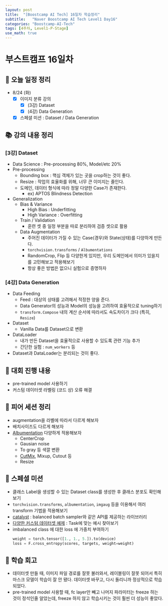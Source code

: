 ```yaml
---
layout: post
title:  "[Boostcamp AI Tech] 16일차 학습정리"
subtitle:   "Naver Boostcamp AI Tech Level1 Day16"
categories: "Boostcamp-AI-Tech"
tags: [4주차, Level1-P-Stage]
use_math: true
---
```


# 부스트캠프 16일차

## 📝 오늘 일정 정리

* 8/24 (화)
  - [x] 이미지 분류 강의
    - [x] (3강) Dataset
    - [x] (4강) Data Generation
  - [x] 스페셜 미션 : Dataset / Data Generation

## 📚 강의 내용 정리

### [3강] Dataset

* Data Science : Pre-processing 80%, Model/etc 20%
* Pre-processing
  * Bounding box : 핵심 객체가 있는 곳을 crop하는 것이 좋다.
  * Resize : 작업의 효율화를 위해, 너무 큰 이미지는 줄인다.
  * 도메인, 데이터 형식에 따라 정말 다양한 Case가 존재한다.
    * ex) APTOS Blindness Detection
* Generalization
  * Bias & Variance
    * High Bias : Underfitting
    * High Variance : Overfitting
  * Train / Validation
    * 훈련 셋 중 일정 부분을 따로 분리하여 검증 셋으로 활용
  * Data Augmentation
    * 주어진 데이터가 가질 수 있는 Case(경우)와 State(상태)를 다양하게 만든다.
    * `torchvision.transforms` / `Albumentations`
    * RandomCrop, Flip 등 다양한게 있지만, 우리 도메인에서 의미가 있을지를 고민해보고 적용해보기
    * 항상 좋은 방법은 없으니 실험으로 증명하자

### [4강] Data Generation

* Data Feeding
  * Feed : 대상의 상태를 고려해서 적정한 양을 준다.
  * Data Generator의 성능과 Model의 성능을 고려하여 효율적으로 tuning하기
  * `transform.Compose` 내의 계산 순서에 따라서도 속도차이가 크다 (특히, `Resize`)
* Dataset
  * Vanilla Data를 Dataset으로 변환
* DataLoader
  * 내가 만든 Dataset을 효율적으로 사용할 수 있도록 관련 기능 추가
  * 간단한 실험 : `num_workers` 등
* Dataset과 DataLoader는 분리되는 것이 좋다.

## 🚩 대회 진행 내용

* pre-trained model 사용하기
* 커스텀 데이터셋 라벨링 (코드 상) 오류 해결

## 🌱 피어 세션 정리

* augmentation을 라벨에 따라서 다르게 해보자
* 배치사이즈도 다르게 해보자
* [Albumentation](https://albumentations.ai/docs/) 다양하게 적용해보자
  * CenterCrop
  * Gausian noise
  * To gray 등 색깔 변환
  * [CutMix](https://github.com/clovaai/CutMix-PyTorch), Mixup, Cutout 등
  * Resize

## 🔎 스페셜 미션

* 클래스 Label을 생성할 수 있는 Dataset class를 생성한 후 클래스 분포도 확인해보기
* `torchvision.transforms`, `albumentation`, `imgaug` 등을 이용해서 여러 transform 기법을 적용해보기
* [catalyst](https://github.com/catalyst-team/catalyst) : balanced batch sampler와 같은 API를 제공하는 라이브러리
* [다양한 커스텀 데이터셋 예제](https://github.com/utkuozbulak/pytorch-custom-dataset-examples) : Task에 맞는 예시 찾아보기
* imbalanced class 에 대한 loss 에 가중치 부여하기
  ```python
  weight = torch.tensor([1., 1., 5.]).to(device)
  loss = F.cross_entropy(scores, targets, weight=weight)
  ```

## 🚀 학습 회고

* 데이터셋 만들 때, 이미지 파일 경로를 잘못 불러와서, 레이블링이 잘못 되어서 특히 마스크 모델이 학습이 잘 안 됐다. 데이터셋 바꾸고, 다시 돌리니까 정상적으로 학습되었다.
* pre-trained model 사용할 때, fc layer만 빼고 나머지 파라미터는 freeze 하는 것이 정석인줄 알았는데, freeze 하지 않고 학습시키는 것이 훨씬 더 성능이 좋았다.

